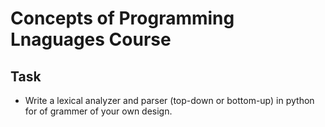 # Concepts of Programming Lnaguages Course
## Task
- Write a lexical analyzer and parser (top-down or bottom-up) in python for of grammer of your own design.
